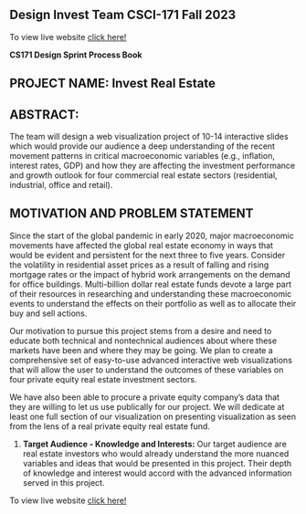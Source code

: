 ## Design Invest Team CSCI-171 Fall 2023

To view live website [click here!](https://csci-171.github.io/di/)

**CS171 Design Sprint Process Book**

## **PROJECT NAME: Invest Real Estate**

## **ABSTRACT:**

The team will design a web visualization project of 10-14 interactive slides which would provide our audience a deep understanding of the recent movement patterns in critical macroeconomic variables (e.g., inflation, interest rates, GDP) and how they are affecting the investment performance and growth outlook for four commercial real estate sectors (residential, industrial, office and retail).

## **MOTIVATION AND PROBLEM STATEMENT**

Since the start of the global pandemic in early 2020, major macroeconomic movements have affected the global real estate economy in ways that would be evident and persistent for the next three to five years. Consider the volatility in residential asset prices as a result of falling and rising mortgage rates or the impact of hybrid work arrangements on the demand for office buildings. Multi-billion dollar real estate funds  devote a large part of their resources in researching and understanding these macroeconomic events to understand the effects on their portfolio as well as to allocate their buy and sell actions.

Our motivation to pursue this project stems from a desire and need to educate both technical and nontechnical audiences about where these markets have been and where they may be going. We plan to create a comprehensive set of easy-to-use advanced interactive web visualizations that will allow the user to understand the outcomes of these variables on four private equity real estate investment sectors.

We have also been able to procure a private equity company’s data that they are willing to let us use publically for our project. We will dedicate at least one full section of our visualization on presenting visualization as seen from the lens of a real private equity real estate fund.



1. **Target Audience - Knowledge and Interests:** Our target audience are real estate investors who would already understand the more nuanced variables and ideas that would be presented in this project. Their depth of knowledge and interest would accord with the advanced information served in this project.


To view live website [click here!](https://csci-171.github.io/di/)
